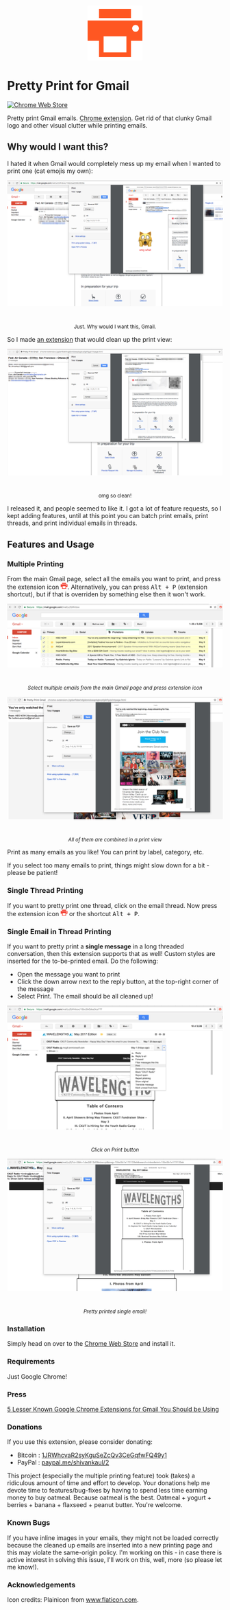 <p align="center">
  <img src="/extension-icon-128.png"/>
</p>

# Pretty Print for Gmail

[![Chrome Web Store](https://img.shields.io/chrome-web-store/d/gdanfldekhdgkbmdoeapbgbcpfglkflg.svg)]()

Pretty print Gmail emails. [Chrome extension](https://chrome.google.com/webstore/detail/pretty-print-gmail/gdanfldekhdgkbmdoeapbgbcpfglkflg). Get rid of that clunky Gmail logo and other visual clutter while printing emails.

## Why would I want this?

I hated it when Gmail would completely mess up my email when I wanted to print one (cat emojis my own):

<p align="center">
  <img src="/screenshots/screenshot-before.png"/>
  <br><br>
  <p align="center"><sub>Just. Why would I want this, Gmail.</sub></p>
</p>

So I made [an extension](https://chrome.google.com/webstore/detail/pretty-print-gmail/gdanfldekhdgkbmdoeapbgbcpfglkflg) that would clean up the print view:

<p align="center">
  <img src="/screenshots/screenshot-after.png"/>
  <br><br>
  <p align="center"><sub>omg so clean!</sub></p>
</p>

I released it, and people seemed to like it. I got a lot of feature requests, so I kept adding features, until at this point you can batch print emails, print threads, and print individual emails in threads.

## Features and Usage

### Multiple Printing
From the main Gmail page, select all the emails you want to print, and press the extension icon ![orange printer](/extension/assets/icon-16.png?raw=true "extension icon"). Alternatively, you can press <kbd>Alt + P</kbd> (extension shortcut), but if that is overriden by something else then it won't work. 

<p align="center">
  <img src="/screenshots/screenshot-multiple-printing-before.png"/>
  <br><br>
  <p align="center"><sub><em>Select multiple emails from the main Gmail page and press extension icon</em></sub></p>
</p>

<p align="center">
  <img src="/screenshots/screenshot-multiple-printing-after.png"/>
  <br><br>
  <p align="center"><sub><em>All of them are combined in a print view</em></sub></p>
</p>

Print as many emails as you like! You can print by label, category, etc. 

If you select too many emails to print, things might slow down for a bit - please be patient!

### Single Thread Printing
If you want to pretty print one thread, click on the email thread. Now press the extension icon ![orange printer](/extension/assets/icon-16.png?raw=true "extension icon") or the shortcut <kbd>Alt + P</kbd>. 

### Single Email in Thread Printing
If you want to pretty print a **single message** in a long threaded conversation, then this extension supports that as well! Custom styles are inserted for the to-be-printed email. Do the following:

- Open the message you want to print
- Click the down arrow next to the reply button, at the top-right corner of the message
- Select Print. The email should be all cleaned up!

<p align="center">
  <img src="/screenshots/screenshot-single-printing-before.png"/>
  <br><br>
  <p align="center"><sub><em>Click on Print button</em></sub></p>
</p>

<p align="center">
  <img src="/screenshots/screenshot-single-printing-after.png"/>
  <br><br>
  <p align="center"><sub><em>Pretty printed single email!</em></sub></p>
</p>


### Installation
Simply head on over to the [Chrome Web Store](https://chrome.google.com/webstore/detail/pretty-print-gmail/gdanfldekhdgkbmdoeapbgbcpfglkflg) and install it. 

### Requirements
Just Google Chrome!

### Press
[5 Lesser Known Google Chrome Extensions for Gmail You Should be Using](http://techpp.com/2017/06/02/gmail-chrome-extensions/)

### Donations
If you use this extension, please consider donating:
- Bitcoin : [1JRWhcvaR2syKguSeZcQv3CeGqfwFQ49y1](https://blockchain.info/address/1JRWhcvaR2syKguSeZcQv3CeGqfwFQ49y1)
- PayPal : [paypal.me/shivankaul/2](paypal.me/shivankaul/2)

This project (especially the multiple printing feature) took (takes) a ridiculous amount of time and effort to develop. Your donations help me devote time to features/bug-fixes by having to spend less time earning money to buy oatmeal. Because oatmeal is the best. Oatmeal + yogurt + berries + banana + flaxseed + peanut butter. You're welcome.

### Known Bugs
If you have inline images in your emails, they might not be loaded correctly because the cleaned up emails are inserted into a new printing page and this may violate the same-origin policy. I'm working on this - in case there is active interest in solving this issue, I'll work on this, well, more (so please let me know!).

### Acknowledgements
Icon credits: Plainicon from www.flaticon.com.

